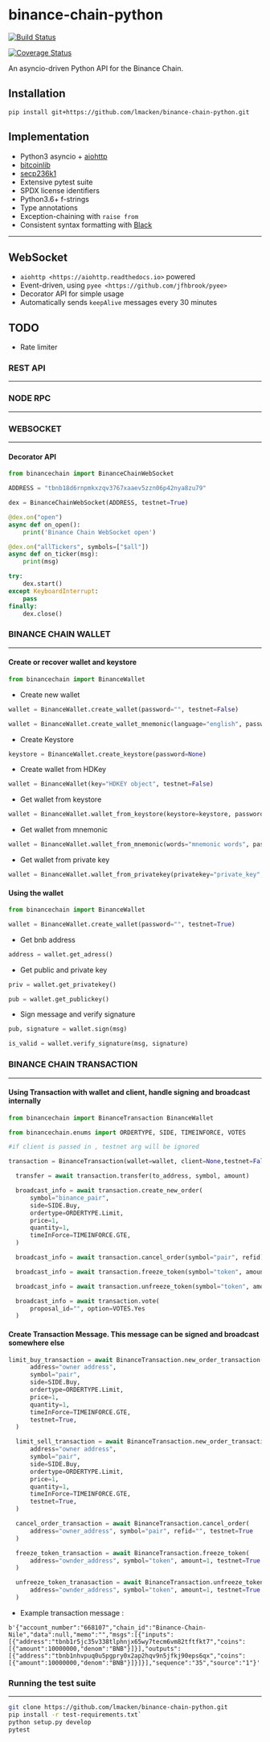 # binance-chain-python

[![Build Status](https://travis-ci.org/lmacken/binance-chain-python.svg?branch=master)](https://travis-ci.org/lmacken/binance-chain-python)

[![Coverage Status](https://coveralls.io/repos/github/lmacken/binance-chain-python/badge.svg)](https://coveralls.io/github/lmacken/binance-chain-python)

An asyncio-driven Python API for the Binance Chain.

## Installation

    pip install git+https://github.com/lmacken/binance-chain-python.git

## Implementation

- Python3 asyncio + [aiohttp](https://aiohttp.readthedocs.io)
- [bitcoinlib](https://github.com/1200wd/bitcoinlib)
- [secp236k1](https://github.com/ludbb/secp256k1-py)
- Extensive pytest suite
- SPDX license identifiers
- Python3.6+ f-strings
- Type annotations
- Exception-chaining with `raise from`
- Consistent syntax formatting with [Black](https://github.com/ambv/black)

------------------

## WebSocket

  - `aiohttp <https://aiohttp.readthedocs.io>` powered
  - Event-driven, using `pyee <https://github.com/jfhbrook/pyee>`
  - Decorator API for simple usage
  - Automatically sends `keepAlive` messages every 30 minutes

## TODO
 - Rate limiter

### REST API
------------------

### NODE RPC
------------------

### WEBSOCKET
-------------------

#### Decorator API

```python
from binancechain import BinanceChainWebSocket

ADDRESS = "tbnb18d6rnpmkxzqv3767xaaev5zzn06p42nya8zu79"

dex = BinanceChainWebSocket(ADDRESS, testnet=True)

@dex.on("open")
async def on_open():
    print('Binance Chain WebSocket open')

@dex.on("allTickers", symbols=["$all"])
async def on_ticker(msg):
    print(msg)

try:
    dex.start()
except KeyboardInterrupt:
    pass
finally:
    dex.close()
```


### BINANCE CHAIN WALLET
----------------
#### Create or recover wallet and keystore
```python
from binancechain import BinanceWallet
```
- Create new wallet
```python
wallet = BinanceWallet.create_wallet(password="", testnet=False)

wallet = BinanceWallet.create_wallet_mnemonic(language="english", password="", testnet=False)
```

- Create Keystore
```python
keystore = BinanceWallet.create_keystore(password=None)
```
- Create wallet from HDKey
```python
wallet = BinanceWallet(key="HDKEY object", testnet=False)
```
- Get wallet from keystore
```python
wallet = BinanceWallet.wallet_from_keystore(keystore=keystore, password="", testnet=False)
```
- Get wallet from mnemonic
```python
wallet = BinanceWallet.wallet_from_mnemonic(words="mnemonic words", password="", testnet=False)
```
- Get wallet from private key
```python
wallet = BinanceWallet.wallet_from_privatekey(privatekey="private_key", password="", testnet=False)
```

#### Using the wallet
```python
from binancechain import BinanceWallet

wallet = BinanceWallet.create_wallet(password="", testnet=True)
```
- Get bnb address
```python
address = wallet.get_adress()
```
- Get public and private key
```python
priv = wallet.get_privatekey()

pub = wallet.get_publickey()
```
- Sign message and verify signature
```python
pub, signature = wallet.sign(msg)

is_valid = wallet.verify_signature(msg, signature)
```

### BINANCE CHAIN TRANSACTION
-------------------

#### Using Transaction with wallet and client, handle signing and broadcast internally
```python
from binancechain import BinanceTransaction BinanceWallet

from binancechain.enums import ORDERTYPE, SIDE, TIMEINFORCE, VOTES

#if client is passed in , testnet arg will be ignored

transaction = BinanceTransaction(wallet=wallet, client=None,testnet=False)

  transfer = await transaction.transfer(to_address, symbol, amount)

  broadcast_info = await transaction.create_new_order(
      symbol="binance_pair",
      side=SIDE.Buy,
      ordertype=ORDERTYPE.Limit,
      price=1,
      quantity=1,
      timeInForce=TIMEINFORCE.GTE,
  )

  broadcast_info = await transaction.cancel_order(symbol="pair", refid)

  broadcast_info = await transaction.freeze_token(symbol="token", amount)

  broadcast_info = await transaction.unfreeze_token(symbol="token", amount)

  broadcast_info = await transaction.vote(
      proposal_id="", option=VOTES.Yes
  )
```
#### Create Transaction Message. This message can be signed and broadcast somewhere else

```python
limit_buy_transaction = await BinanceTransaction.new_order_transaction(
      address="owner address",
      symbol="pair",
      side=SIDE.Buy,
      ordertype=ORDERTYPE.Limit,
      price=1,
      quantity=1,
      timeInForce=TIMEINFORCE.GTE,
      testnet=True,
  )

  limit_sell_transaction = await BinanceTransaction.new_order_transaction(
      address="owner address",
      symbol="pair",
      side=SIDE.Buy,
      ordertype=ORDERTYPE.Limit,
      price=1,
      quantity=1,
      timeInForce=TIMEINFORCE.GTE,
      testnet=True,
  )

  cancel_order_transaction = await BinanceTransaction.cancel_order(
      address="owner_address", symbol="pair", refid="", testnet=True
  )

  freeze_token_transaction = await BinanceTransaction.freeze_token(
      address="ownder_address", symbol="token", amount=1, testnet=True
  )

  unfreeze_token_tranasaction = await BinanceTransaction.unfreeze_token_transaction(
      address="ownder_address", symbol="token", amount=1, testnet=True
  )
```
- Example transaction message :

```
b'{"account_number":"668107","chain_id":"Binance-Chain-Nile","data":null,"memo":"","msgs":[{"inputs":[{"address":"tbnb1r5jc35v338tlphnjx65wy7tecm6vm82tftfkt7","coins":[{"amount":10000000,"denom":"BNB"}]}],"outputs":[{"address":"tbnb1nhvpuq0u5pgpry0x2ap2hqv9n5jfkj90eps6qx","coins":[{"amount":10000000,"denom":"BNB"}]}]}],"sequence":"35","source":"1"}'
```

### Running the test suite
----------------------

```bash
git clone https://github.com/lmacken/binance-chain-python.git
pip install -r test-requirements.txt`
python setup.py develop
pytest
```
